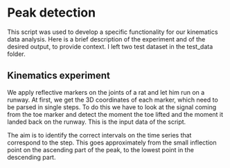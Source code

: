 # Peak detection 
This script was used to develop a specific functionality for our kinematics data analysis.
Here is a brief description of the experiment and of the desired output, to provide context.
I left two test dataset in the test_data folder.
## Kinematics experiment
We apply reflective markers on the joints of a rat and let him run on a runway. At first, we get
the 3D coordinates of each marker, which need to be parsed in single steps. To do this we have to
look at the signal coming from the toe marker and detect the moment the toe
lifted and the moment it landed back on the runway. This is the input data of the
script. 

The aim is to identify the correct intervals on the time series that correspond to the step.
This goes approximately from the small inflection point on the ascending part of the peak,
to the lowest point in the descending part.
